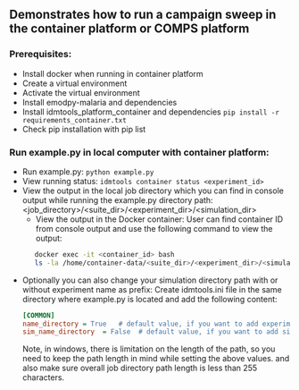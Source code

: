 ## Demonstrates how to run a campaign sweep in the container platform or COMPS platform

### Prerequisites:
- Install docker when running in container platform
- Create a virtual environment
- Activate the virtual environment
- Install emodpy-malaria and dependencies
- Install idmtools_platform_container and dependencies
  ```pip install -r requirements_container.txt```
- Check pip installation with pip list

### Run example.py in local computer with container platform: 
   - Run example.py:
    ```python example.py```
   - View running status:
     ```idmtools container status <experiment_id>```
   - View the output in the local job directory which you can find in console output while running the example.py
     directory path: <job_directory>/<suite_dir>/<experiment_dir>/<simulation_dir>
     - View the output in the Docker container:
       User can find container ID from console output and use the following command to view the output:
     ```bash
        docker exec -it <container_id> bash
        ls -la /home/container-data/<suite_dir>/<experiment_dir>/<simulation_dir>
     ```
   - Optionally you can also change your simulation directory path with or without experiment name as prefix:
     Create idmtools.ini file in the same directory where example.py is located and add the following content:
     ```ini
     [COMMON]
     name_directory = True   # default value, if you want to add experiment name as prefix
     sim_name_directory  = False  # default value, if you want to add simulation name as prefix, set to True
     ```
     Note, in windows, there is limitation on the length of the path, so you need to keep the path length in mind while setting the above values. and also make sure overall job directory path length is less than 255 characters.


